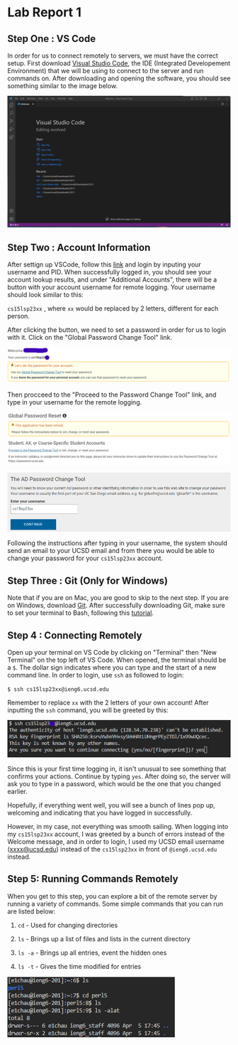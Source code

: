 # Lab Report 1

## Step One : VS Code

In order for us to connect remotely to servers, we must have the correct setup.
First download [Visual Studio Code](https://code.visualstudio.com/), the IDE (Integrated Developement Environment) 
that we will be using to connect to the server and run commands on. After downloading and opening the software, you
should see something similar to the image below. 

![image](1.png)

## Step Two : Account Information

After settign up VSCode, follow this [link](https://sdacs.ucsd.edu/~icc/index.php) and login by inputing your username
and PID. When successfully logged in, you should see your account lookup results, and under "Additional Accounts", 
there will be a button with your account username for remote logging. Your username should look similar to this:

`cs15lsp23xx` , where `xx` would be replaced by 2 letters, different for each person.

After clicking the button, we need to set a password in order for us to login with it. Click on the "Global Password Change Tool"
link. 

![image](2.png)

Then procceed to the "Proceed to the Password Change Tool" link, and type in your username for the remote logging.

![image](3.png)

![image](4.png)

Following the instructions after typing in your username, the system should send an email to your UCSD email and from there
you would be able to change your password for your `cs15lsp23xx` account.

## Step Three : Git (Only for Windows)

Note that if you are on Mac, you are good to skip to the next step. If you are on Windows, download [Git](https://gitforwindows.org/).
After successfully downloading Git, make sure to set your terminal to Bash, following this [tutorial](https://stackoverflow.com/questions/42606837/how-do-i-use-bash-on-windows-from-the-visual-studio-code-integrated-terminal/50527994#50527994).

## Step 4 : Connecting Remotely

Open up your terminal on VS Code by clicking on "Terminal" then "New Terminal" on the top left of VS Code. When opened, 
the terminal should be a `$`. The dollar sign indicates where you can type and the start of a new command line. In order
to login, use `ssh` as followed to login:

`$ ssh cs15lsp23xx@ieng6.ucsd.edu`

Remember to replace `xx` with the 2 letters of your own account! After inputting the `ssh` command, you will be greeted by this:

![image](5.png)

Since this is your first time logging in, it isn't unusual to see something that confirms your actions. Continue by typing
`yes`. After doing so, the server will ask you to type in a password, which would be the one that you changed earlier. 

Hopefully, if everything went well, you will see a bunch of lines pop up, welcoming and indicating that you have logged in
successfully. 

However, in my case, not everything was smooth sailing. When logging into my `cs15lsp23xx` account, I was greeted by a bunch 
of errors instead of the Welcome message, and in order to login, I used my UCSD email username (xxxx@ucsd.edu) instead of 
the `cs15lsp23xx` in front of `@ieng6.ucsd.edu` instead.

## Step 5: Running Commands Remotely

When you get to this step, you can explore a bit of the remote server by running a variety of commands. Some simple commands
that you can run are listed below:

1) `cd` -  Used for changing directories

2) `ls` - Brings up a list of files and lists in the current directory

3) `ls -a` - Brings up all entries, event the hidden ones

4) `ls -t` - Gives the time modified for entries

![image](6.png)


